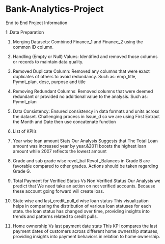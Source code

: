 # Bank-Analytics-Project
End to End Project Information

1 .Data Preparation

1. Merging Datasets: Combined Finance_1 and Finance_2 using the common ID column.
   
2. Handling (Empty or Null) Values: Identified and removed those columns or records to maintain data quality.
   
3. Removed Duplicate Column: Removed any columns that were exact duplicates of others to avoid redundancy.
   Such as: emp_title, Pymnt_plan, desc, purpose and title
   
4. Removing Redundant Columns: Removed columns that were deemed redundant or provided no additional value to the analysis.
   Such as: Pymnt_plan

5. Data Consistency: Ensured consistency in data formats and units across the dataset.
Challenging process in Issue_d so we are using First Extract the Month and Date then use concatenate function

2. List of KPI’s
1. Year wise loan amount Stats
Our Analysis Suggests that The Total Loan amount was increased year by year.&2011 boosts the highest loan amount while 2007 reflects the lowest amount

2. Grade and sub grade wise revol_bal
Revol _Balances in Grade B are favorable compared to other grades. Actions should be taken regarding Grade G.

3. Total Payment for Verified Status Vs Non Verified Status
Our Analysis we predict that We need take an action on not verified accounts. Because these account going forward will create loss.

4. State wise and last_credit_pull_d wise loan status
This visualization helps in comparing the distribution of various loan statuses for each state. the loan status has changed over time, providing insights into trends and patterns related to credit pulls.

5. Home ownership Vs last payment date stats
This KPI compares the last payment dates of customers across different home ownership statuses, providing insights into payment behaviors in relation to home ownership.


